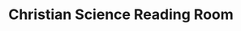 ---
title: "Christian Science Reading Room"
url: /fort-collins/christian-science-reading-room/
shop: Bücher
---